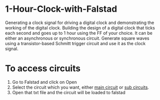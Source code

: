 # 1-Hour-Clock-with-Falstad
Generating a clock signal for driving a digital clock and demonstrating the working of the  digital clock. Building the design of a digital clock that ticks each second and goes up to 1  hour using the FF of your choice. It can be either an asynchronous or synchronous circuit.  Generate square waves using a transistor-based Schmitt trigger circuit and use it as the  clock signal.

# To access circuits

1. Go to Falstad and click on Open
2. Select the circuit which you want, either [main circuit](Circuits/Main%20Circuit) or [sub circuits](Circuits/Sub%20Circuits).
3. Open that txt file and the circuit will be loaded to falstad

